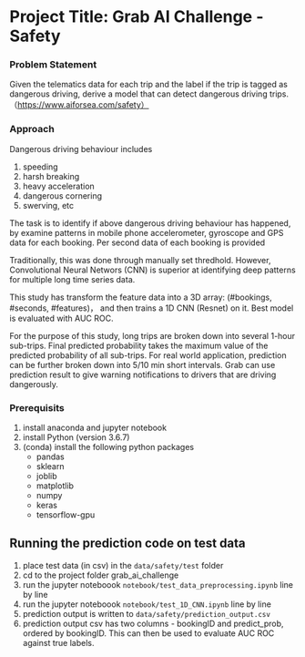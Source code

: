 # Project Title: Grab AI Challenge - Safety

### Problem Statement
Given the telematics data for each trip and the label if the trip is tagged as dangerous driving, derive a model that can detect dangerous driving trips. （https://www.aiforsea.com/safety）

### Approach
Dangerous driving behaviour includes 
1. speeding
2. harsh breaking
3. heavy acceleration
4. dangerous cornering
5. swerving, etc

The task is to identify if above dangerous driving behaviour has happened, by examine patterns in mobile phone accelerometer, gyroscope and GPS data for each booking. Per second data of each booking is provided

Traditionally, this was done through manually set thredhold. However, Convolutional Neural Networs (CNN) is superior at identifying deep patterns for multiple long time series data.

This study has transform the feature data into a 3D array: (#bookings, #seconds, #features)， and then trains a 1D CNN (Resnet) on it. Best model is evaluated with AUC ROC.

For the purpose of this study, long trips are broken down into several 1-hour sub-trips. Final predicted probability takes the maximum value of the predicted probability of all sub-trips. For real world application, prediction can be further broken down into 5/10 min short intervals. Grab can use prediction result to give warning notifications to drivers that are driving dangerously.

### Prerequisits

1. install anaconda and jupyter notebook
2. install Python (version 3.6.7)
3. (conda) install the following python packages
	- pandas
	- sklearn
	- joblib
	- matplotlib
	- numpy
	- keras
	- tensorflow-gpu

## Running the prediction code on test data

1. place test data (in csv) in the `data/safety/test` folder
2. cd to the project folder grab_ai_challenge
3. run the jupyter noteboook `notebook/test_data_preprocessing.ipynb` line by line
4. run the jupyter noteboook `notebook/test_1D_CNN.ipynb` line by line
5. prediction output is written to `data/safety/prediction_output.csv`
6. prediction output csv has two columns - bookingID and predict_prob, ordered by bookingID. This can then be used to evaluate AUC ROC against true labels.


